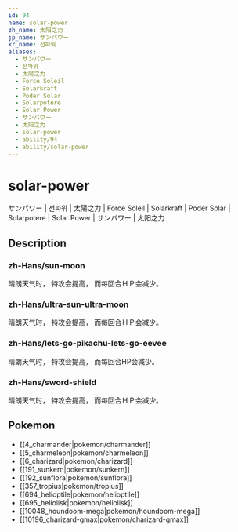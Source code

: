 ```yaml
---
id: 94
name: solar-power
zh_name: 太阳之力
jp_name: サンパワー
kr_name: 선파워
aliases:
  - サンパワー
  - 선파워
  - 太陽之力
  - Force Soleil
  - Solarkraft
  - Poder Solar
  - Solarpotere
  - Solar Power
  - サンパワー
  - 太阳之力
  - solar-power
  - ability/94
  - ability/solar-power
---
```

# solar-power

サンパワー | 선파워 | 太陽之力 | Force Soleil | Solarkraft | Poder Solar | Solarpotere | Solar Power | サンパワー | 太阳之力

## Description

### zh-Hans/sun-moon

晴朗天气时，
特攻会提高，
而每回合ＨＰ会减少。

### zh-Hans/ultra-sun-ultra-moon

晴朗天气时，
特攻会提高，
而每回合ＨＰ会减少。

### zh-Hans/lets-go-pikachu-lets-go-eevee

晴朗天气时，
特攻会提高，
而每回合HP会减少。

### zh-Hans/sword-shield

晴朗天气时，
特攻会提高，
而每回合ＨＰ会减少。

## Pokemon

- [[4_charmander|pokemon/charmander]]
- [[5_charmeleon|pokemon/charmeleon]]
- [[6_charizard|pokemon/charizard]]
- [[191_sunkern|pokemon/sunkern]]
- [[192_sunflora|pokemon/sunflora]]
- [[357_tropius|pokemon/tropius]]
- [[694_helioptile|pokemon/helioptile]]
- [[695_heliolisk|pokemon/heliolisk]]
- [[10048_houndoom-mega|pokemon/houndoom-mega]]
- [[10196_charizard-gmax|pokemon/charizard-gmax]]

